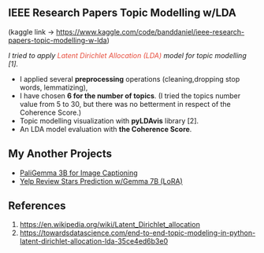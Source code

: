 ## IEEE Research Papers Topic Modelling w/LDA
(kaggle link -> https://www.kaggle.com/code/banddaniel/ieee-research-papers-topic-modelling-w-lda)

*I tried to apply <span style="color:#e74c3c;"> Latent Dirichlet Allocation (LDA) </span> model for topic modelling [1].*

* I applied several <b>preprocessing</b> operations (cleaning,dropping stop words, lemmatizing),
* I have chosen <b> 6 for the number of topics</b>. (I tried the topics number value from 5 to 30, but there was no betterment in respect of the Coherence Score.)
* Topic modelling visualization with <b>pyLDAvis</b> library [2].
* An LDA model evaluation with <b>the Coherence Score</b>.


## My Another Projects
* [PaliGemma 3B for Image Captioning](https://www.kaggle.com/code/banddaniel/paligemma-3b-for-image-captioning)
* [Yelp Review Stars Prediction w/Gemma 7B (LoRA)](https://www.kaggle.com/code/banddaniel/yelp-review-stars-prediction-w-gemma-7b-lora)

## References
1. https://en.wikipedia.org/wiki/Latent_Dirichlet_allocation
2. https://towardsdatascience.com/end-to-end-topic-modeling-in-python-latent-dirichlet-allocation-lda-35ce4ed6b3e0
